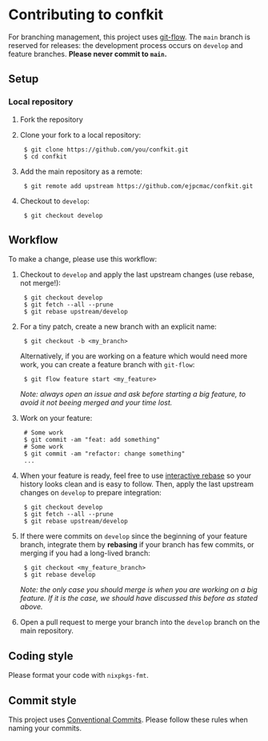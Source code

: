 # Contributing to confkit

For branching management, this project uses
[git-flow](https://github.com/petervanderdoes/gitflow-avh). The `main` branch is
reserved for releases: the development process occurs on `develop` and feature
branches. **Please never commit to `main`.**

## Setup

### Local repository

1. Fork the repository

2. Clone your fork to a local repository:

        $ git clone https://github.com/you/confkit.git
        $ cd confkit

3. Add the main repository as a remote:

        $ git remote add upstream https://github.com/ejpcmac/confkit.git

4. Checkout to `develop`:

        $ git checkout develop

## Workflow

To make a change, please use this workflow:

1. Checkout to `develop` and apply the last upstream changes (use rebase, not
    merge!):

        $ git checkout develop
        $ git fetch --all --prune
        $ git rebase upstream/develop

2. For a tiny patch, create a new branch with an explicit name:

        $ git checkout -b <my_branch>

    Alternatively, if you are working on a feature which would need more work,
    you can create a feature branch with `git-flow`:

        $ git flow feature start <my_feature>

    *Note: always open an issue and ask before starting a big feature, to avoid
    it not beeing merged and your time lost.*

3. Work on your feature:

        # Some work
        $ git commit -am "feat: add something"
        # Some work
        $ git commit -am "refactor: change something"
        ...

4. When your feature is ready, feel free to use
    [interactive rebase](https://help.github.com/articles/about-git-rebase/) so
    your history looks clean and is easy to follow. Then, apply the last
    upstream changes on `develop` to prepare integration:

        $ git checkout develop
        $ git fetch --all --prune
        $ git rebase upstream/develop

5. If there were commits on `develop` since the beginning of your feature
    branch, integrate them by **rebasing** if your branch has few commits, or
    merging if you had a long-lived branch:

        $ git checkout <my_feature_branch>
        $ git rebase develop

    *Note: the only case you should merge is when you are working on a big
    feature. If it is the case, we should have discussed this before as stated
    above.*

6. Open a pull request to merge your branch into the `develop` branch on the
    main repository.

## Coding style

Please format your code with `nixpkgs-fmt`.

## Commit style

This project uses [Conventional
Commits](https://www.conventionalcommits.org/en/v1.0.0/). Please follow these
rules when naming your commits.
